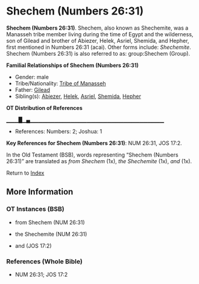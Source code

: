 # Shechem (Numbers 26:31)
**Shechem (Numbers 26:31)**. 
Shechem, also known as Shechemite, was a Manasseh tribe member living during the time of Egypt and the wilderness, son of Gilead and brother of Abiezer, Helek, Asriel, Shemida, and Hepher, first mentioned in Numbers 26:31 (acai). 
Other forms include: 
*Shechemite*. 
Shechem (Numbers 26:31) is also referred to as: 
group:Shechem (Group). 




**Familial Relationships of Shechem (Numbers 26:31)**


* Gender: male
* Tribe/Nationality: [Tribe of Manasseh](../../../groups/md/acai/Manasseh.md)
* Father: [Gilead](Gilead.md)
* Sibling(s): [Abiezer](Abiezer.md), [Helek](Helek.md), [Asriel](Asriel.md), [Shemida](Shemida.md), [Hepher](Hepher.md)


**OT Distribution of References**

▁▁▁█▁▄▁▁▁▁▁▁▁▁▁▁▁▁▁▁▁▁▁▁▁▁▁▁▁▁▁▁▁▁▁▁▁▁▁
* References: Numbers: 2; Joshua: 1



**Key References for Shechem (Numbers 26:31)**: 
NUM 26:31, JOS 17:2. 


In the Old Testament (BSB), words representing “Shechem (Numbers 26:31)” are translated as 
*from Shechem* (1x), *the Shechemite* (1x), *and* (1x). 




Return to [Index](00-Index.md)

## More Information

### OT Instances (BSB)

* from Shechem (NUM 26:31)

* the Shechemite (NUM 26:31)

* and (JOS 17:2)



### References (Whole Bible)

* NUM 26:31; JOS 17:2



